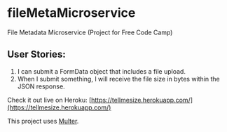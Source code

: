 # fileMetaMicroservice
File Metadata Microservice (Project for Free Code Camp)

## User Stories:
1. I can submit a FormData object that includes a file upload.
2. When I submit something, I will receive the file size in bytes within the JSON response.

Check it out live on Heroku: [https://tellmesize.herokuapp.com/](https://tellmesize.herokuapp.com/)

This project uses [Multer](https://www.npmjs.com/package/multer).
